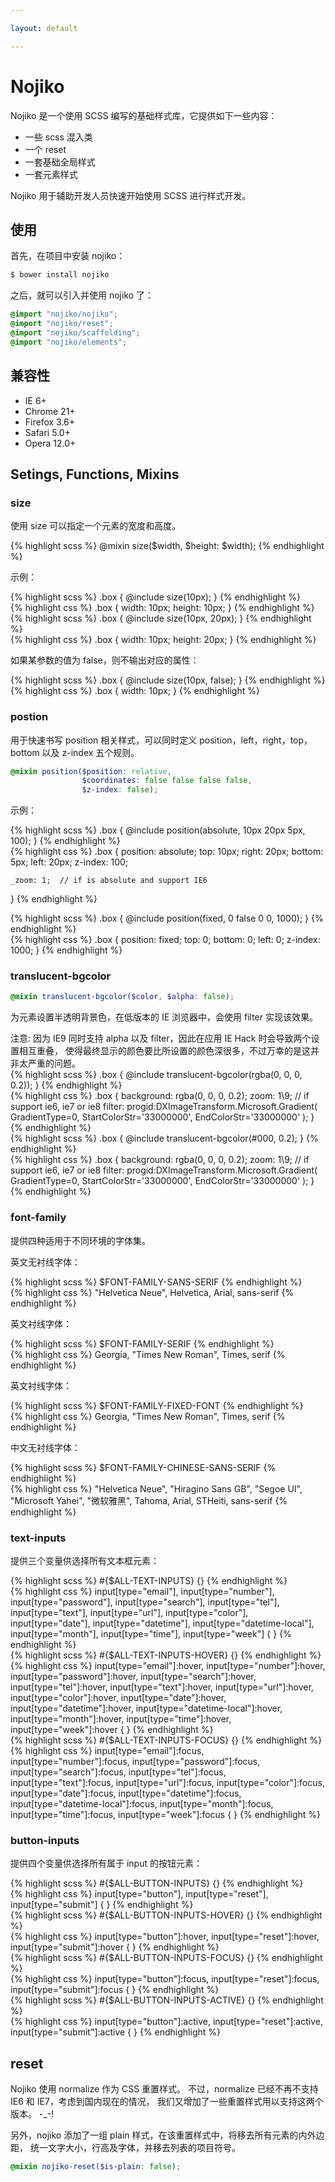 ```yaml
---

layout: default

---
```



# Nojiko

Nojiko 是一个使用 SCSS 编写的基础样式库，它提供如下一些内容：

- 一些 scss 混入类
- 一个 reset
- 一套基础全局样式
- 一套元素样式

Nojiko 用于辅助开发人员快速开始使用 SCSS 进行样式开发。

## 使用

首先，在项目中安装 nojiko：

```bash
$ bower install nojiko
```

之后，就可以引入并使用 nojiko 了：

```scss
@import "nojiko/nojiko";
@import "nojiko/reset";
@import "nojiko/scaffolding";
@import "nojiko/elements";
```


## 兼容性

- IE 6+
- Chrome 21+
- Firefox 3.6+
- Safari 5.0+
- Opera 12.0+

## Setings, Functions, Mixins

### size

使用 size 可以指定一个元素的宽度和高度。

{% highlight scss %}
@mixin size($width, $height: $width);
{% endhighlight %}

示例：

<div class="code-paratactic">
<div class="code-left">
{% highlight scss %}
.box {
    @include size(10px);
}
{% endhighlight %}
</div>

<div class="code-right">
{% highlight css %}
.box {
    width: 10px;
    height: 10px;
}
{% endhighlight %}
</div>
</div>

<div class="code-paratactic">
<div class="code-left">
{% highlight scss %}
.box {
    @include size(10px, 20px);
}
{% endhighlight %}
</div>
<div class="code-right">
{% highlight css %}
.box {
    width: 10px;
    height: 20px;
}
{% endhighlight %}
</div>
</div>

如果某参数的值为 false，则不输出对应的属性：

<div class="code-paratactic">
<div class="code-left">
{% highlight scss %}
.box {
    @include size(10px, false);
}
{% endhighlight %}
</div>

<div class="code-right">
{% highlight css %}
.box {
    width: 10px;
}
{% endhighlight %}
</div>
</div>

### postion

用于快速书写 position 相关样式，可以同时定义 position，left，right，top，bottom 以及
z-index 五个规则。

```SCSS
@mixin position($position: relative,
                $coordinates: false false false false,
                $z-index: false);
```

示例：

<div class="code-paratactic">
<div class="code-left">
{% highlight scss %}
.box {
    @include position(absolute, 10px 20px 5px, 100);
}
{% endhighlight %}
</div>

<div class="code-right">
{% highlight css %}
.box {
    position: absolute;
    top: 10px;
    right: 20px;
    bottom: 5px;
    left: 20px;
    z-index: 100;

    _zoom: 1;  // if is absolute and support IE6
}
{% endhighlight %}
</div>
</div>

<div class="code-paratactic">
<div class="code-left">
{% highlight scss %}
.box {
    @include position(fixed, 0 false 0 0, 1000);
}
{% endhighlight %}
</div>

<div class="code-right">
{% highlight css %}
.box {
    position: fixed;
    top: 0;
    bottom: 0;
    left: 0;
    z-index: 1000;
}
{% endhighlight %}
</div>
</div>

### translucent-bgcolor

```SCSS
@mixin translucent-bgcolor($color, $alpha: false);
```

为元素设置半透明背景色，在低版本的 IE 浏览器中，会使用 filter 实现该效果。

<div class="warning-box">
注意: 因为 IE9 同时支持 alpha 以及 filter，因此在应用 IE Hack 时会导致两个设置相互重叠，
使得最终显示的颜色要比所设置的颜色深很多，不过万幸的是这并非太严重的问题。
</div>


<div class="code-paratactic">
<div class="code-left">
{% highlight scss %}
.box {
    @include translucent-bgcolor(rgba(0, 0, 0, 0.2));
}
{% endhighlight %}
</div>

<div class="code-right">
{% highlight css %}
.box {
    background: rgba(0, 0, 0, 0.2);
    zoom: 1\9;   // if support ie6, ie7 or ie8
    filter: progid:DXImageTransform.Microsoft.Gradient(
        GradientType=0,
        StartColorStr='33000000',
        EndColorStr='33000000'
    );
}
{% endhighlight %}
</div>
</div>


<div class="code-paratactic">
<div class="code-left">
{% highlight scss %}
.box {
    @include translucent-bgcolor(#000, 0.2);
}
{% endhighlight %}
</div>

<div class="code-right">
{% highlight css %}
.box {
    background: rgba(0, 0, 0, 0.2);
    zoom: 1\9;   // if support ie6, ie7 or ie8
    filter: progid:DXImageTransform.Microsoft.Gradient(
        GradientType=0,
        StartColorStr='33000000',
        EndColorStr='33000000'
    );
}
{% endhighlight %}
</div>
</div>

### font-family

提供四种适用于不同环境的字体集。

英文无衬线字体：

<div class="code-paratactic">
<div class="code-left">
{% highlight scss %}
$FONT-FAMILY-SANS-SERIF
{% endhighlight %}
</div>

<div class="code-right">
{% highlight css %}
"Helvetica Neue", Helvetica, Arial, sans-serif
{% endhighlight %}
</div>
</div>

英文衬线字体：

<div class="code-paratactic">
<div class="code-left">
{% highlight scss %}
$FONT-FAMILY-SERIF
{% endhighlight %}
</div>

<div class="code-right">
{% highlight css %}
Georgia, "Times New Roman", Times, serif
{% endhighlight %}
</div>
</div>

英文衬线字体：

<div class="code-paratactic">
<div class="code-left">
{% highlight scss %}
$FONT-FAMILY-FIXED-FONT
{% endhighlight %}
</div>

<div class="code-right">
{% highlight css %}
Georgia, "Times New Roman", Times, serif
{% endhighlight %}
</div>
</div>


中文无衬线字体：

<div class="code-paratactic">
<div class="code-left">
{% highlight scss %}
$FONT-FAMILY-CHINESE-SANS-SERIF
{% endhighlight %}
</div>

<div class="code-right">
{% highlight css %}
"Helvetica Neue", "Hiragino Sans GB", "Segoe UI",
"Microsoft Yahei", "微软雅黑", Tahoma, Arial, STHeiti,
sans-serif
{% endhighlight %}
</div>
</div>





### text-inputs

提供三个变量供选择所有文本框元素：

<div class="code-paratactic">
<div class="code-left">
{% highlight scss %}
#{$ALL-TEXT-INPUTS} {}
{% endhighlight %}
</div>

<div class="code-right">
{% highlight css %}
input[type="email"],          input[type="number"],
input[type="password"],       input[type="search"],
input[type="tel"],            input[type="text"],
input[type="url"],            input[type="color"],
input[type="date"],           input[type="datetime"],
input[type="datetime-local"], input[type="month"],
input[type="time"],           input[type="week"] {
}
{% endhighlight %}
</div>
</div>

<div class="code-paratactic">
<div class="code-left">
{% highlight scss %}
#{$ALL-TEXT-INPUTS-HOVER} {}
{% endhighlight %}
</div>

<div class="code-right">
{% highlight css %}
input[type="email"]:hover,
input[type="number"]:hover,
input[type="password"]:hover,
input[type="search"]:hover,
input[type="tel"]:hover,
input[type="text"]:hover,
input[type="url"]:hover,
input[type="color"]:hover,
input[type="date"]:hover,
input[type="datetime"]:hover,
input[type="datetime-local"]:hover,
input[type="month"]:hover,
input[type="time"]:hover,
input[type="week"]:hover {
}
{% endhighlight %}
</div>
</div>


<div class="code-paratactic">
<div class="code-left">
{% highlight scss %}
#{$ALL-TEXT-INPUTS-FOCUS} {}
{% endhighlight %}
</div>

<div class="code-right">
{% highlight css %}
input[type="email"]:focus,
input[type="number"]:focus,
input[type="password"]:focus,
input[type="search"]:focus,
input[type="tel"]:focus,
input[type="text"]:focus,
input[type="url"]:focus,
input[type="color"]:focus,
input[type="date"]:focus,
input[type="datetime"]:focus,
input[type="datetime-local"]:focus,
input[type="month"]:focus,
input[type="time"]:focus,
input[type="week"]:focus {
}
{% endhighlight %}
</div>
</div>


### button-inputs

提供四个变量供选择所有属于 input 的按钮元素：

<div class="code-paratactic">
<div class="code-left">
{% highlight scss %}
#{$ALL-BUTTON-INPUTS} {}
{% endhighlight %}
</div>

<div class="code-right">
{% highlight css %}
input[type="button"],
input[type="reset"],
input[type="submit"] {
}
{% endhighlight %}
</div>
</div>

<div class="code-paratactic">
<div class="code-left">
{% highlight scss %}
#{$ALL-BUTTON-INPUTS-HOVER} {}
{% endhighlight %}
</div>

<div class="code-right">
{% highlight css %}
input[type="button"]:hover,
input[type="reset"]:hover,
input[type="submit"]:hover {
}
{% endhighlight %}
</div>
</div>

<div class="code-paratactic">
<div class="code-left">
{% highlight scss %}
#{$ALL-BUTTON-INPUTS-FOCUS} {}
{% endhighlight %}
</div>

<div class="code-right">
{% highlight css %}
input[type="button"]:focus,
input[type="reset"]:focus,
input[type="submit"]:focus {
}
{% endhighlight %}
</div>
</div>

<div class="code-paratactic">
<div class="code-left">
{% highlight scss %}
#{$ALL-BUTTON-INPUTS-ACTIVE} {}
{% endhighlight %}
</div>

<div class="code-right">
{% highlight css %}
input[type="button"]:active,
input[type="reset"]:active,
input[type="submit"]:active {
}
{% endhighlight %}
</div>
</div>


## reset

Nojiko 使用 normalize 作为 CSS 重置样式。
不过，normalize 已经不再不支持 IE6 和 IE7，考虑到国内现在的情况，
我们又增加了一些重置样式用以支持这两个版本。 -_-!

另外，nojiko 添加了一组 plain 样式，在该重置样式中，将移去所有元素的内外边距，
统一文字大小，行高及字体，并移去列表的项目符号。

```scss
@mixin nojiko-reset($is-plain: false);
```
